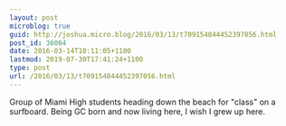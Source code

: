 ```yaml
---
layout: post
microblog: true
guid: http://joshua.micro.blog/2016/03/13/t709154844452397056.html
post_id: 36064
date: 2016-03-14T10:11:05+1100
lastmod: 2019-07-30T17:41:24+1100
type: post
url: /2016/03/13/t709154844452397056.html
---
```

Group of Miami High students heading down the beach for "class" on a surfboard. Being GC born and now living here, I wish I grew up here.
